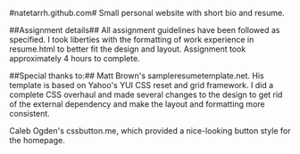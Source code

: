 #natetarrh.github.com#
Small personal website with short bio and resume. 

##Assignment details##
All assignment guidelines have been followed as specified. I took
liberties with the formatting of work experience in resume.html to better fit
the design and layout. Assignment took approximately 4 hours to complete. 

##Special thanks to:##
Matt Brown's sampleresumetemplate.net. His template is based on Yahoo's YUI
CSS reset and grid framework. I did a complete CSS overhaul and made several
changes to the design to get rid of the external dependency and make the 
layout and formatting more consistent. 

Caleb Ogden's cssbutton.me, which provided a nice-looking button style for the 
homepage.
